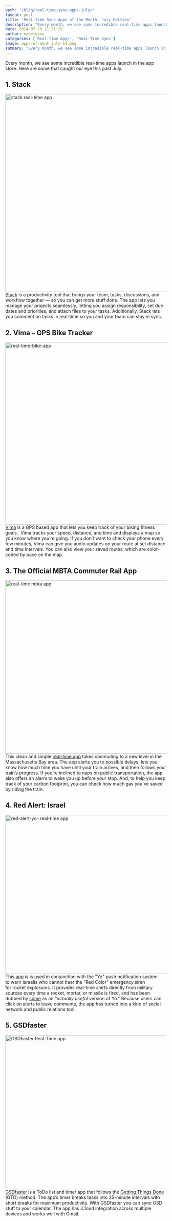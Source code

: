 ```yaml
---
path: '/blog/real-time-sync-apps-july/'
layout: post
title: 'Real-Time Sync Apps of the Month: July Edition'
description: "Every month, we see some incredible real-time apps launch in the app store. Here are some that caught our eye this past July."
date: 2014-07-28 11:21:29
author: madeleine
categories: ['Real-Time Apps', 'Real-Time Sync']
image: apps-of-mont-july-14.png
summary: "Every month, we see some incredible real-time apps launch in the app store. Here are some that caught our eye this past July."
---
```

Every month, we see some incredible real-time apps launch in the app store. Here are some that caught our eye this past July.
<h2><b>1. Stack</b></h2>
<img class="aligncenter size-large wp-image-5361" src="example1.png" alt="stack real-time app" width="1024" height="617" /> <a href="http://www.getstack.io">Stack</a> is a productivity tool that brings your team, tasks, discussions, and workflow together — so you can get more stuff done. The app lets you manage your projects seamlessly, letting you assign responsibility, set due dates and priorities, and attach files to your tasks. Additionally, Stack lets you comment on tasks in real-time so you and your team can stay in sync.
<h2><b>2. Vima – GPS Bike Tracker</b></h2>
<img class="aligncenter size-full wp-image-5362" src="bikeapp.png" alt="real-time-bike-app" width="960" height="568" /> <a href="https://itunes.apple.com/us/app/vima-gps-bike-tracker/id887991296?ls=1&amp;mt=8">Vima</a> is a GPS based app that lets you keep track of your biking fitness goals.  Vima tracks your speed, distance, and time and displays a map so you know where you’re going. If you don’t want to check your phone every few minutes, Vima can give you audio updates on your route at set distance and time intervals. You can also view your saved routes, which are color-coded by pace on the map.
<h2><b>3. The Official MBTA Commuter Rail App</b></h2>
<img class="alignnone size-full wp-image-5358" src="070708commuterapp002.jpg" alt="real-time mbta app" width="960" height="540" /> This clean and simple <a href="http://www.keoliscs.com/mbta-commuter-rail-app/">real-time app</a> takes commuting to a new level in the Massachusetts Bay area. The app alerts you to possible delays, lets you know how much time you have until your train arrives, and then follows your train’s progress. If you’re inclined to naps on public transportation, the app also offers an alarm to wake you up before your stop. And, to help you keep track of your carbon footprint, you can check how much gas you’ve saved by riding the train.
<h2><b>4. Red Alert: Israel</b></h2>
<img class="aligncenter size-full wp-image-5359" src="red-alert-yo.jpg" alt="red-alert-yo- real-time app" width="660" height="495" /> This <a href="http://www.timesofisrael.com/red-alert-app-offers-a-yo-update-on-missile-attacks/">app</a> is is used in conjunction with the "Yo" push notification system to warn Israelis who cannot hear the “Red Color” emergency siren for rocket explosions. It provides real-time alerts directly from military sources every time a rocket, mortar, or missile is fired, and has been dubbed by <a href="http://www.wired.com/2014/07/an-actually-useful-version-of-yo-is-warning-israelis-of-rocket-strikes/">some</a> as an<em> "actually useful</em> version of Yo." Because users can click on alerts to leave comments, the app has turned into a kind of social network and public relations tool.
<h2><b>5. GSDfaster</b></h2>
<img class="aligncenter size-full wp-image-5363" src="gsdfaster-6.png" alt="GSDFaster Real-Time app" width="640" height="480" /> <a href="http://www.gsdfaster.com">GSDfaster</a> is a ToDo list and timer app that follows the <a href="http://gettingthingsdone.com/about/">Getting Things Done</a> (GTD) method. The app’s timer breaks tasks into 25-minute intervals with short breaks for maximum productivity. With GSDfaster you can sync GSD stuff to your calendar. The app has iCloud integration across multiple devices and works well with Gmail.